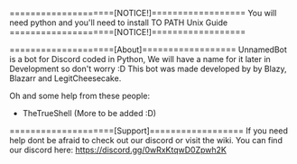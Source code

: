 
====================[NOTICE!]================== 
You will need python and you'll need to install TO PATH Unix Guide 
====================[NOTICE!]================== 


====================[About]================== 
UnnamedBot is a bot for Discord coded in Python, We will have a name for it later in Development so don't worry :D 
This bot was made developed by by Blazy, Blazarr and LegitCheesecake.

Oh and some help from these people:
- TheTrueShell
(More to be added :D)

====================[Support]==================
If you need help dont be afraid to check out our discord or visit the wiki. 
You can find our discord here: https://discord.gg/0wRxKtqwD0Zpwh2K

